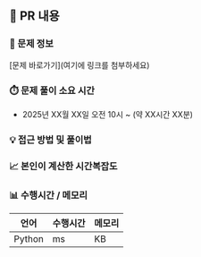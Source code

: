 ## 📌 PR 내용

### 📎 문제 정보

[문제 바로가기](여기에 링크를 첨부하세요)

### ⏱️ 문제 풀이 소요 시간

- 2025년 XX월 XX일 오전 10시 ~ (약 XX시간 XX분)

### 💡 접근 방법 및 풀이법

### 📈 본인이 계산한 시간복잡도

### 📊 수행시간 / 메모리

<!-- 프로그래머스는 제출 시 캡쳐 화면 첨부 -->

| 언어     | 수행시간 | 메모리 |
|--------| -------- | ------ |
| Python | ms       | KB     |
